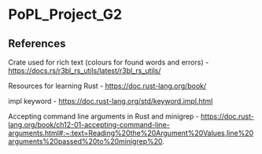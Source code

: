 # PoPL_Project_G2

References
----------
Crate used for rich text (colours for found words and errors) - https://docs.rs/r3bl_rs_utils/latest/r3bl_rs_utils/

Resources for learning Rust - https://doc.rust-lang.org/book/

impl keyword - https://doc.rust-lang.org/std/keyword.impl.html

Accepting command line arguments in Rust and minigrep - https://doc.rust-lang.org/book/ch12-01-accepting-command-line-arguments.html#:~:text=Reading%20the%20Argument%20Values,line%20arguments%20passed%20to%20minigrep%20.
